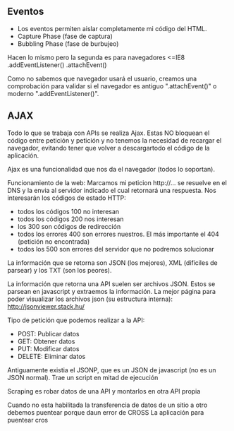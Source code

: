 ## Eventos

- Los eventos permiten aislar completamente mi código del HTML.
- Capture Phase (fase de captura)
- Bubbling Phase (fase de burbujeo)



Hacen lo mismo pero la segunda es para navegadores <=IE8
.addEventListener()
.attachEvent()

Como no sabemos que navegador usará el usuario, creamos una comprobación para validar
si el navegador es antiguo ".attachEvent()" o moderno ".addEventListener()".

## AJAX

Todo lo que se trabaja con APIs se realiza Ajax. Estas NO bloquean el código entre petición y petición y no tenemos la necesidad de 
recargar el navegador, evitando tener que volver a descargartodo el código de la aplicación.

Ajax es una funcionalidad que nos da el navegador (todos lo soportan).

Funcionamiento de la web: Marcamos mi peticion http://... se resuelve en el DNS y la envia al servidor indicado el cual retornará una respuesta.
Nos interesarán los códigos de estado HTTP:
- todos los códigos 100 no interesan
- todos los códigos 200 nos interesan
- los 300 son códigos de redirección
- todos los errores 400 son errores nuestros. El más importante el 404 (petición no encontrada)
- todos los 500 son errores del servidor que no podremos solucionar


La información que se retorna son JSON (los mejores), XML (difíciles de parsear) y los TXT (son los peores).


La información que retorna una API suelen ser archivos JSON. Estos se parsean en javascript y extraemos la información.
La mejor página para poder visualizar los archivos json (su estructura interna): http://jsonviewer.stack.hu/

Tipo de petición que podemos realizar a la API:
- POST: Publicar datos
- GET: Obtener datos
- PUT: Modificar datos
- DELETE: Eliminar datos


Antiguamente existia el JSONP, que es un JSON de javascript (no es un JSON normal). Trae un script en mitad de ejecución

Scraping es robar datos de una API y montarlos en otra API propia


Cuando no esta habilitada la transferencia de datos de un sitio a otro debemos puentear porque daun error de CROSS
La aplicación para puentear cros